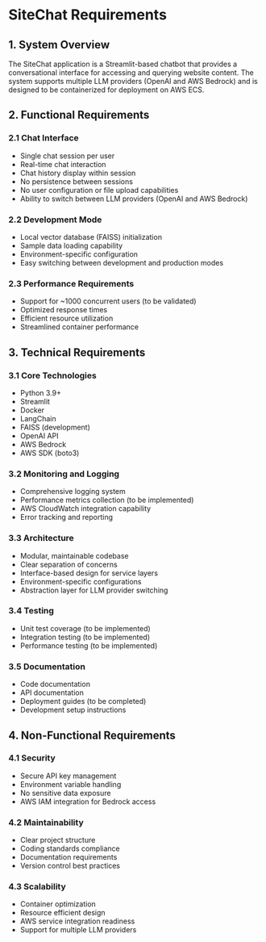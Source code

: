 # SiteChat Requirements

## 1. System Overview
The SiteChat application is a Streamlit-based chatbot that provides a conversational interface for accessing and querying website content. The system supports multiple LLM providers (OpenAI and AWS Bedrock) and is designed to be containerized for deployment on AWS ECS.

## 2. Functional Requirements

### 2.1 Chat Interface
- Single chat session per user
- Real-time chat interaction
- Chat history display within session
- No persistence between sessions
- No user configuration or file upload capabilities
- Ability to switch between LLM providers (OpenAI and AWS Bedrock)

### 2.2 Development Mode
- Local vector database (FAISS) initialization
- Sample data loading capability
- Environment-specific configuration
- Easy switching between development and production modes

### 2.3 Performance Requirements
- Support for ~1000 concurrent users (to be validated)
- Optimized response times
- Efficient resource utilization
- Streamlined container performance

## 3. Technical Requirements

### 3.1 Core Technologies
- Python 3.9+
- Streamlit
- Docker
- LangChain
- FAISS (development)
- OpenAI API
- AWS Bedrock
- AWS SDK (boto3)

### 3.2 Monitoring and Logging
- Comprehensive logging system
- Performance metrics collection (to be implemented)
- AWS CloudWatch integration capability
- Error tracking and reporting

### 3.3 Architecture
- Modular, maintainable codebase
- Clear separation of concerns
- Interface-based design for service layers
- Environment-specific configurations
- Abstraction layer for LLM provider switching

### 3.4 Testing
- Unit test coverage (to be implemented)
- Integration testing (to be implemented)
- Performance testing (to be implemented)

### 3.5 Documentation
- Code documentation
- API documentation
- Deployment guides (to be completed)
- Development setup instructions

## 4. Non-Functional Requirements

### 4.1 Security
- Secure API key management
- Environment variable handling
- No sensitive data exposure
- AWS IAM integration for Bedrock access

### 4.2 Maintainability
- Clear project structure
- Coding standards compliance
- Documentation requirements
- Version control best practices

### 4.3 Scalability
- Container optimization
- Resource efficient design
- AWS service integration readiness
- Support for multiple LLM providers
